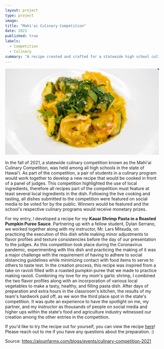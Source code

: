 ```yaml
---
layout: project
type: project
image: 
title: "Mahi'ai Culinary Competition"
date: 2021
published: true
labels:
  - Competition
  - Culinary
summary: "A recipe created and crafted for a statewide high school culinary competition."
---
```


<img class="img-fluid" src="../img/culinary/pumpkinpasta.jpeg">

In the fall of 2021, a statewide culinary competition known as the Mahi'ai Culinary Competition, was held among all high schools in the state of Hawai'i. As part of the competition, a pair of students in a culinary program would work together to develop a new recipe that would be cooked in front of a panel of judges. This competition highlighted the use of local ingredients, therefore all recipes part of the competition must feature at least several local ingredients in the dish. Following the live cooking and tasting, all dishes submitted to the competition were featured on social media to be voted for by the public. Winners would be featured and the school's respective culinary programs would receive monetary prizes.

For my entry, I developed a recipe for my **Kauai Shrimp Pasta in a Roasted Pumpkin Puree Sauce**. Partnering up with a fellow student, Dylan Serrano, we worked together along with my instructor, Mr. Lars Mitsuda, on practicing the execution of this dish while making minor adjustments to flavor profiles and texture consistencies before the day of our presentation to the judges. As this competition took place during the Coronavirus pandemic, experimenting with this dish and practicing the making of it was a major challenge with the requirement of having to adhere to social distancing guidelines while minimizing contact with food items to serve to others to taste test. In the creation process, this recipe was inspired from a take on ravioli filled with a roasted pumpkin puree that we made to practice making ravioli. Combining my love for my mom's garlic shrimp, I combined the two flavor profiles along with an incorporation of various local vegetables to make a tasty, healthy, and filling pasta dish. After days of preparation and extra hours in the classroom's kitchen, the results of my team's hardwork paid off, as we won the third place spot in the state's competition. It was quite an experience to have the spotlight on me, my partner, and my instructor as thousands of people on social media and higher ups within the state's food and agriculture industry witnessed our creation among the other entries in the competition.

If you'd like to try the recipe out for yourself, you can view the recipe [here](https://alounfarms.com/blogs/recipes/kauai-shrimp-pasta-in-a-roasted-pumpkin-puree-sauce)! Please reach out to me if you have any questions about the preparation. :)

Source: https://alounfarms.com/blogs/events/culinary-competition-2021
